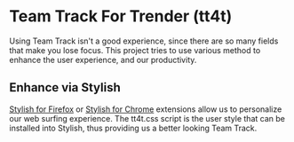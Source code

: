 Team Track For Trender (tt4t)
=============================

Using Team Track isn't a good experience, since there are so many fields that
make you lose focus. This project tries to use various method to enhance the
user experience, and our productivity.

Enhance via Stylish
-------------------

[Stylish for Firefox][sf] or [Stylish for Chrome][sc] extensions allow us to
personalize our web surfing experience. The tt4t.css script is the user style
that can be installed into Stylish, thus providing us a better looking Team
Track.

[sf]: https://addons.mozilla.org/en-US/firefox/addon/2108/
      "Stylish for Firefox"
[sc]: https://chrome.google.com/extensions/detail/fjnbnpbmkenffdnngjfgmeleoegfcffe
      "Stylish for Chrome"

